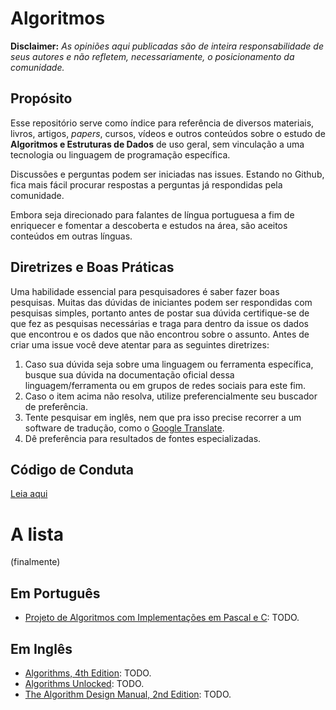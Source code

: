 # Algoritmos

**Disclaimer:** _As opiniões aqui publicadas são de inteira responsabilidade de seus autores e não refletem, necessariamente, o posicionamento da comunidade._ 


## Propósito

Esse repositório serve como índice para referência de diversos materiais, livros, artigos, *papers*, cursos, vídeos e outros conteúdos sobre o estudo de **Algoritmos e Estruturas de Dados** de uso geral, sem vinculação a uma tecnologia ou linguagem de programação específica.

Discussões e perguntas podem ser iniciadas nas issues. Estando no Github, fica mais fácil procurar respostas a perguntas já respondidas pela comunidade.

Embora seja direcionado para falantes de língua portuguesa a fim de enriquecer e fomentar a descoberta e estudos na área, são aceitos conteúdos em outras línguas.


## Diretrizes e Boas Práticas

Uma habilidade essencial para pesquisadores é saber fazer boas pesquisas. Muitas das dúvidas de iniciantes podem ser respondidas com pesquisas simples, portanto antes de postar sua dúvida certifique-se de que fez as pesquisas necessárias e traga para dentro da issue os dados que encontrou e os dados que não encontrou sobre o assunto. Antes de criar uma issue você deve atentar para as seguintes diretrizes:

1. Caso sua dúvida seja sobre uma linguagem ou ferramenta específica, busque sua dúvida na documentação oficial dessa linguagem/ferramenta ou em grupos de redes sociais para este fim.
2. Caso o item acima não resolva, utilize preferencialmente seu buscador de preferência.
3. Tente pesquisar em inglês, nem que pra isso precise recorrer a um software de tradução, como o [Google Translate](https://translate.google.com).
4. Dê preferência para resultados de fontes especializadas.


## Código de Conduta

[Leia aqui](https://github.com/geovanisouza92/algoritmos/blob/master/CODE_OF_CONDUCT.md)

# A lista

(finalmente)

## Em Português

- [Projeto de Algoritmos com Implementações em Pascal e C](http://www2.dcc.ufmg.br/livros/algoritmos/index.php): TODO.

## Em Inglês

- [Algorithms, 4th Edition](http://algs4.cs.princeton.edu/home/): TODO.
- [Algorithms Unlocked](https://mitpress.mit.edu/books/algorithms-unlocked): TODO.
- [The Algorithm Design Manual, 2nd Edition](http://www.algorist.com/): TODO.
